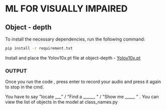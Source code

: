 # ML FOR VISUALLY IMPAIRED

## Object - depth

To install the necessary dependencies, run the following command:

```sh
pip install -r requirement.txt
```

Install and place the Yolov10x.pt file at object-depth - [Yolov10x.pt](https://github.com/jameslahm/yolov10/releases/download/v1.0/yolov10x.pt)

### OUTPUT 

Once you run the code , press enter to record your audio and press it again to stop in the cmd.

You have to say "locate ___" / "Find a ______ " / "Show me _____ " . You can view the list of objects in the model at class_names.py

